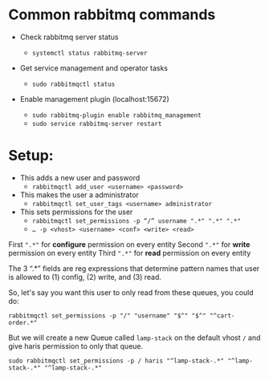 # Common rabbitmq commands

* Check rabbitmq server status
	- `systemctl status rabbitmq-server`

* Get service management and operator tasks
	- `sudo rabbitmqctl status`

* Enable management plugin (localhost:15672)
	- `sudo rabbitmq-plugin enable rabbitmq_management`
	- `sudo service rabbitmq-server restart`

# Setup:

* This adds a new user and password
	- `rabbitmqctl add_user <username> <password>`
* This makes the user a administrator
	- `rabbitmqctl set_user_tags <username> administrator`
* This sets permissions for the user
	- `rabbitmqctl set_permissions -p “/” username ".*" ".*" ".*"`
	- `… -p <vhost> <username> <conf> <write> <read>`

First `".*"` for **configure** permission on every entity
Second `".*"` for **write** permission on every entity
Third `".*"` for **read** permission on every entity

The 3 “.*” fields are reg expressions that determine pattern names that user is allowed to 
(1) config, (2) write, and (3) read. 

So, let's say you want this user to only read from these queues, you could do:

`rabbitmqctl set_permissions -p "/" "username" "$^" "$^" "^cart-order.*"`

But we will create a new Queue called `lamp-stack` on the default vhost `/` and give haris permission to only that queue.

`sudo rabbitmqctl set_permissions -p / haris "^lamp-stack-.*" "^lamp-stack-.*" "^lamp-stack-.*"`

